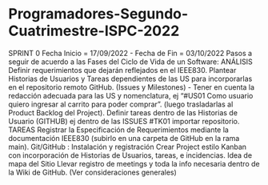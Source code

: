 #  Programadores-Segundo-Cuatrimestre-ISPC-2022

SPRINT 0
Fecha Inicio = 17/09/2022 -  Fecha de Fin = 03/10/2022
Pasos a seguir de acuerdo a las Fases del Ciclo de Vida de un Software:
ANÁLISIS
Definir requerimientos que dejarán reflejados en el IEEE830.
Plantear Historias de Usuarios y Tareas dependientes de las US para incorporarlas en el repositorio remoto GitHub. (Issues y Milestones) - Tener en cuenta la redacción adecuada para las US y nomenclatura, ej “#US01 Como usuario quiero ingresar al carrito para poder comprar”.  (luego trasladarlas al Product Backlog del Project).
Definir tareas dentro de las Historias de Usuario (GITHUB) ej dentro de las ISSUES  #TK01 importar repositorio.
TAREAS
Registrar la Especificación de Requerimientos mediante la documentación IEEE830 (subirlo en una carpeta de GitHub en la rama main).
Git/GitHub : Instalación y registración
Crear Project estilo Kanban con incorporación de Historias de Usuarios, tareas, e incidencias.
Idea de mapa del Sitio
Llevar registro de meetings y toda la info necesaria dentro de la Wiki de GitHub. (Ver consideraciones generales)

